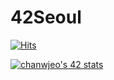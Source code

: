 # 42Seoul

[![Hits](https://hits.seeyoufarm.com/api/count/incr/badge.svg?url=https%3A%2F%2Fgithub.com%2FChanwoong1%2F42Seoul%2Fhit-counter&count_bg=%2379C83D&title_bg=%23555555&icon=&icon_color=%23E7E7E7&title=hits&edge_flat=false)](https://hits.seeyoufarm.com)

<a href="https://github.com/JaeSeoKim/badge42"><img src="https://badge42.vercel.app/api/v2/cl5adzn7q001109l6fubmgkyw/stats?cursusId=21&coalitionId=85" alt="chanwjeo's 42 stats" /></a>
